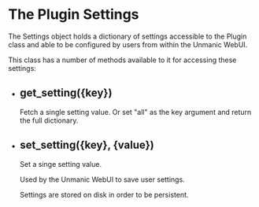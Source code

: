 # The Plugin Settings

The Settings object holds a dictionary of settings accessible to the Plugin
class and able to be configured by users from within the Unmanic WebUI.

This class has a number of methods available to it for accessing these settings:

- ## get_setting({key})
    Fetch a single setting value. Or set "all" as the key argument and return the full dictionary.


- ## set_setting({key}, {value})
    Set a singe setting value.

    Used by the Unmanic WebUI to save user settings.
    
    Settings are stored on disk in order to be persistent.

